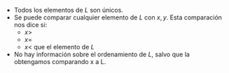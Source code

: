 - Todos los elementos de $L$ son únicos.
- Se puede comparar cualquier elemento de $L$ con $x,y$. Esta comparación nos dice si:
	- $x>$
	- $x=$
	- $x<$
	 que el elemento de $L$
- No hay información sobre el ordenamiento de $L$, salvo que la obtengamos comparando x a L.
